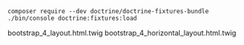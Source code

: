 ```
composer require --dev doctrine/doctrine-fixtures-bundle
./bin/console doctrine:fixtures:load
```

bootstrap_4_layout.html.twig
bootstrap_4_horizontal_layout.html.twig